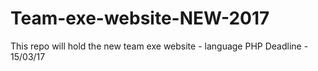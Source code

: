 # Team-exe-website-NEW-2017
This repo will hold the new team exe website - language PHP
Deadline - 15/03/17
